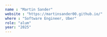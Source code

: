 ```yaml
---
name : "Martin Sander"
website : "https://martinsander00.github.io/"
where : "Software Engineer, Uber"
role: "alum"
year: "2025"
---
```

